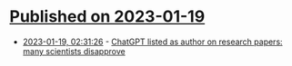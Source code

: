 # [Published on 2023-01-19](index.md)

* [2023-01-19, 02:31:26](https://news.ycombinator.com/item?id=34436043) - [ChatGPT listed as author on research papers: many scientists disapprove](https://www.nature.com/articles/d41586-023-00107-z)
